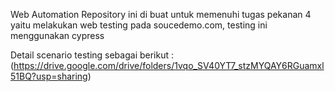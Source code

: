 Web Automation Repository ini di buat untuk memenuhi tugas pekanan 4 yaitu melakukan web testing pada soucedemo.com, testing ini menggunakan cypress

Detail scenario testing sebagai berikut :
(https://drive.google.com/drive/folders/1vqo_SV40YT7_stzMYQAY6RGuamxl51BQ?usp=sharing)
